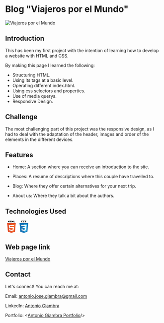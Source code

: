 # Blog "Viajeros por el Mundo"

![Viajeros por el Mundo](https://github.com/Antonimason/Blog-Viajeros/assets/104198696/d77d1084-e3f9-427e-96b1-0550cc0660a3)

<h2>Introduction</h2>
<p>This has been my first project with the intention of learning how to develop a website with HTML and CSS. 
  
By making this page I learned the following: 

- Structuring HTML.
- Using its tags at a basic level.
- Operating different index.html.
- Using css selectors and properties.
- Use of media querys.
- Responsive Design.</p>

<h2>Challenge</h2>
<p>The most challenging part of this project was the responsive design, as I had to deal with the adaptation of the header, images and order of the elements in the different devices.</p>

<h2>Features</h2>

- Home: A section where you can receive an introduction to the site.

- Places: A resume of descriptions where this couple have travelled to.

- Blog: Where they offer certain alternatives for your next trip.

- About us: Where they talk a bit about the authors.

<h2>Technologies Used</h2>
<p align="left"><img src="https://raw.githubusercontent.com/devicons/devicon/master/icons/html5/html5-original-wordmark.svg" alt="html5" width="40" height="40"/><img src="https://raw.githubusercontent.com/devicons/devicon/master/icons/css3/css3-original-wordmark.svg" alt="css3" width="40" height="40"/></p>

<h2>Web page link</h2>
<a href="https://viajerosporelmundo.netlify.app/">Viajeros por el Mundo</a>

<h2>Contact</h2>

Let's connect! You can reach me at:

Email: antonio.jose.giambra@gmail.com

LinkedIn: [Antonio Giambra](https://www.linkedin.com/in/antonio-giambra-castellanos-293148233/)

Portfolio: <[Antonio Giambra Portfolio](https://antonimason-portfolio.netlify.app/)/>
